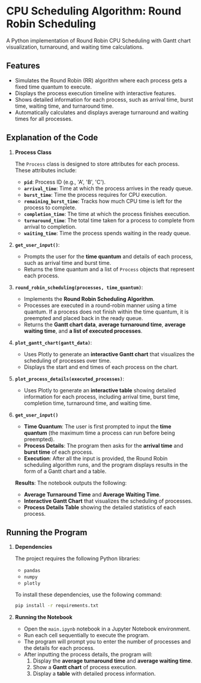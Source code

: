 # CPU Scheduling Algorithm: Round Robin Scheduling

A Python implementation of Round Robin CPU Scheduling with Gantt chart visualization, turnaround, and waiting time calculations.

## Features

- Simulates the Round Robin (RR) algorithm where each process gets a fixed time quantum to execute.
- Displays the process execution timeline with interactive features.
- Shows detailed information for each process, such as arrival time, burst time, waiting time, and turnaround time.
- Automatically calculates and displays average turnaround and waiting times for all processes.

## Explanation of the Code

1. **Process Class**

   The `Process` class is designed to store attributes for each process. These attributes include:

   - **`pid`**: Process ID (e.g., 'A', 'B', 'C').
   - **`arrival_time`**: Time at which the process arrives in the ready queue.
   - **`burst_time`**: Time the process requires for CPU execution.
   - **`remaining_burst_time`**: Tracks how much CPU time is left for the process to complete.
   - **`completion_time`**: The time at which the process finishes execution.
   - **`turnaround_time`**: The total time taken for a process to complete from arrival to completion.
   - **`waiting_time`**: Time the process spends waiting in the ready queue.

2. **`get_user_input()`**:

   - Prompts the user for the **time quantum** and details of each process, such as arrival time and burst time.
   - Returns the time quantum and a list of `Process` objects that represent each process.

3. **`round_robin_scheduling(processes, time_quantum)`**:

   - Implements the **Round Robin Scheduling Algorithm**.
   - Processes are executed in a round-robin manner using a time quantum. If a process does not finish within the time quantum, it is preempted and placed back in the ready queue.
   - Returns the **Gantt chart data**, **average turnaround time**, **average waiting time**, and **a list of executed processes**.

4. **`plot_gantt_chart(gantt_data)`**:

   - Uses Plotly to generate an **interactive Gantt chart** that visualizes the scheduling of processes over time.
   - Displays the start and end times of each process on the chart.

5. **`plot_process_details(executed_processes)`**:

   - Uses Plotly to generate an **interactive table** showing detailed information for each process, including arrival time, burst time, completion time, turnaround time, and waiting time.

6. **`get_user_input()`**

   - **Time Quantum**: The user is first prompted to input the **time quantum** (the maximum time a process can run before being preempted).
   - **Process Details**: The program then asks for the **arrival time** and **burst time** of each process.
   - **Execution**: After all the input is provided, the Round Robin scheduling algorithm runs, and the program displays results in the form of a Gantt chart and a table.

   **Results**: The notebook outputs the following:

   - **Average Turnaround Time** and **Average Waiting Time**.
   - **Interactive Gantt Chart** that visualizes the scheduling of processes.
   - **Process Details Table** showing the detailed statistics of each process.

## Running the Program

1. **Dependencies**

   The project requires the following Python libraries:

   - `pandas`
   - `numpy`
   - `plotly`

   To install these dependencies, use the following command:

   ```bash
   pip install -r requirements.txt
   ```

2. **Running the Notebook**
   - Open the `main.ipynb` notebook in a Jupyter Notebook environment.
   - Run each cell sequentially to execute the program.
   - The program will prompt you to enter the number of processes and the details for each process.
   - After inputting the process details, the program will:
     1. Display the **average turnaround time** and **average waiting time**.
     2. Show a **Gantt chart** of process execution.
     3. Display a **table** with detailed process information.
